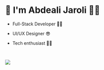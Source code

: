 # 👋 I'm Abdeali Jaroli 🐱‍🏍 

-  Full-Stack Developer 🐱‍💻

-  UI/UX Designer 😎

-  Tech enthusiast 🐱‍👤

<br> 

![](https://komarev.com/ghpvc/?username=abdealijaroli&color=ff69b4)


<!--
**abdealijaroli/abdealijaroli** is a ✨ _special_ ✨ repository because its `README.md` (this file) appears on your GitHub profile.

Here are some ideas to get you started:

- 🔭 I’m currently working on ...
- 🌱 I’m currently learning ...
- 👯 I’m looking to collaborate on ...
- 🤔 I’m looking for help with ...
- 💬 Ask me about ...
- 📫 How to reach me: ...
- 😄 Pronouns: ...
- ⚡ Fun fact: ...
-->
